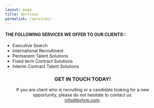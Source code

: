 ```yaml
---
layout: page
title: Services
permalink: /services/
---
```


#### THE FOLLOWING SERVICES WE OFFER TO OUR CLIENTS::

- Executive Search
- International Recruitment
- Permanent Talent Solutions
- Fixed term Contract Solutions
- Interim Contract Talent Solutions


<div style="text-align: center;">
<h3>GET IN TOUCH TODAY!</h3>
<div>
If you are client who is recruiting or a candidate looking for a new
opportunity, please do not hesitate to contact us. 
<br><a href="mailto:info@bvhrm.com">info@bvhrm.com</a>.